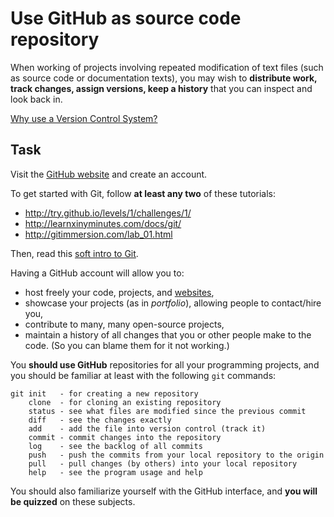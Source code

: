Use GitHub as source code repository
====================================

When working of projects involving repeated modification of text files 
(such as source code or documentation texts), you may wish to 
**distribute work, track changes, assign versions, keep a history** 
that you can inspect and look back in.

[Why use a Version Control System?](http://stackoverflow.com/questions/1408450/why-should-i-use-version-control)

Task
----
Visit the [GitHub website](https://github.com/) and create an account.

To get started with Git, follow **at least any two** of these tutorials:
* http://try.github.io/levels/1/challenges/1/
* http://learnxinyminutes.com/docs/git/
* http://gitimmersion.com/lab_01.html

Then, read this [soft intro to Git](http://newcoder.io/begin/save-your-progress/).

Having a GitHub account will allow you to:
* host freely your code, projects, and [websites](http://jekyllbootstrap.com/),
* showcase your projects (as in _portfolio_), allowing people to contact/hire you,
* contribute to many, many open-source projects,
* maintain a history of all changes that you or other people make to the code. (So you can blame them for it not working.)

You **should use GitHub** repositories for all your programming projects, and
you should be familiar at least with the following `git` commands:
```
git init   - for creating a new repository
    clone  - for cloning an existing repository
    status - see what files are modified since the previous commit
    diff   - see the changes exactly
    add    - add the file into version control (track it)
    commit - commit changes into the repository
    log    - see the backlog of all commits
    push   - push the commits from your local repository to the origin
    pull   - pull changes (by others) into your local repository
    help   - see the program usage and help
```
You should also familiarize yourself with the GitHub interface, and **you will
be quizzed** on these subjects.
